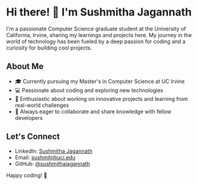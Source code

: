 # Hi there! 👋 I'm Sushmitha Jagannath

I'm a passionate Computer Science graduate student at the University of California, Irvine, sharing my learnings and projects here. My journey in the world of technology has been fueled by a deep passion for coding and a curiosity for building cool projects.

## About Me

- 🎓 Currently pursuing my Master's in Computer Science at UC Irvine
- 💻 Passionate about coding and exploring new technologies
- 🚀 Enthusiastic about working on innovative projects and learning from real-world challenges
- 🌟 Always eager to collaborate and share knowledge with fellow developers

## Let's Connect

- LinkedIn: [Sushmitha Jagannath](http://www.linkedin.com/in/sushmitha-jagannath)
- Email: [sushmitj@uci.edu](mailto:sushmitj@uci.edu)
- GitHub: [@sushmithajagannath](https://github.com/SushmithaJagannath21?tab=repositories)

Happy coding! 🚀
